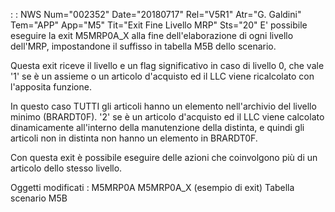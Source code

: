  :  : NWS Num="002352" Date="20180717" Rel="V5R1" Atr="G. Galdini" Tem="APP" App="M5" Tit="Exit Fine Livello MRP" Sts="20"
E' possibile eseguire la exit M5MRP0A_X alla fine dell'elaborazione di ogni livello dell'MRP, impostandone il suffisso in tabella M5B dello scenario.

Questa exit riceve il livello e un flag significativo in caso di livello 0, che vale '1' se è un assieme o un articolo d'acquisto ed il LLC viene ricalcolato con l'apposita funzione.

In questo caso TUTTI gli articoli hanno un elemento nell'archivio del livello minimo (BRARDT0F).
'2' se è un articolo d'acquisto ed il LLC viene calcolato dinamicamente all'interno della manutenzione della distinta, e quindi gli articoli non in distinta non hanno un elemento in BRARDT0F.

Con questa exit è possibile eseguire delle azioni che coinvolgono più di un articolo dello stesso livello.

Oggetti modificati : 
M5MRP0A
M5MRP0A_X (esempio di exit)
Tabella scenario M5B


